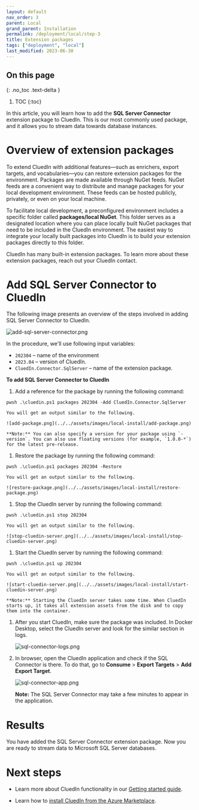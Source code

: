 ```yaml
---
layout: default
nav_order: 3
parent: Local
grand_parent: Installation
permalink: /deployment/local/step-3
title: Extension packages
tags: ["deployment", "local"]
last_modified: 2023-06-30
---
```

## On this page
{: .no_toc .text-delta }
1. TOC
{:toc}

In this article, you will learn how to add the **SQL Server Connector** extension package to CluedIn. This is our most commonly used package, and it allows you to stream data towards database instances.

# Overview of extension packages

To extend CluedIn with additional features—such as enrichers, export targets, and vocabularies—you can restore extension packages for the environment. Packages are made available through NuGet feeds. NuGet feeds are a convenient way to distribute and manage packages for your local development environment. These feeds can be hosted publicly, privately, or even on your local machine.

To facilitate local development, a preconfigured environment includes a specific folder called **packages/local NuGet**. This folder serves as a designated location where you can place locally built NuGet packages that need to be included in the CluedIn environment. The easiest way to integrate your locally built packages into CluedIn is to build your extension packages directly to this folder.

CluedIn has many built-in extension packages. To learn more about these extension packages, reach out your CluedIn contact.

# Add SQL Server Connector to CluedIn

The following image presents an overview of the steps involved in adding SQL Server Connector to CluedIn.

![add-sql-server-connector.png](../../assets/images/local-install/add-sql-server-connector.png)

In the procedure, we'll use following input variables:

- `202304` – name of the environment
- `2023.04` – version of CluedIn.
- `CluedIn.Connector.SqlServer` – name of the extension package.

**To add SQL Server Connector to CluedIn**

1. Add a reference for the package by running the following command:
```
pwsh .\cluedin.ps1 packages 202304 -Add CluedIn.Connector.SqlServer
```

    You will get an output similar to the following.    
 
    ![add-package.png](../../assets/images/local-install/add-package.png)

    **Note:** You can also specify a version for your package using `-version`. You can also use floating versions (for example, `1.0.0-*`) for the latest pre-release.

1. Restore the package by running the following command:
```
pwsh .\cluedin.ps1 packages 202304 -Restore
```

    You will get an output similar to the following.

    ![restore-package.png](../../assets/images/local-install/restore-package.png)

1. Stop the CluedIn server by running the following command:
```
pwsh .\cluedin.ps1 stop 202304
```

    You will get an output similar to the following.

    ![stop-cluedin-server.png](../../assets/images/local-install/stop-cluedin-server.png)

1. Start the CluedIn server by running the following command:
```
pwsh .\cluedin.ps1 up 202304
```

    You will get an output similar to the following.

    ![start-cluedin-server.png](../../assets/images/local-install/start-cluedin-server.png)

    **Note:** Starting the CluedIn server takes some time. When CluedIn starts up, it takes all extension assets from the disk and to copy them into the container.

1.  After you start CluedIn, make sure the package was included. In Docker Desktop, select the CluedIn server and look for the similar section in logs.

    ![sql-connector-logs.png](../../assets/images/local-install/sql-connector-logs.png)

1. In browser, open the CluedIn application and check if the SQL Connector is there. To do that, go to **Consume** > **Export Targets** > **Add Export Target**.

    ![sql-connector-app.png](../../assets/images/local-install/sql-connector-app.png)

    **Note:** The SQL Server Connector may take a few minutes to appear in the application.

# Results

You have added the SQL Server Connector extension package. Now you are ready to stream data to Microsoft SQL Server databases.

# Next steps

- Learn more about CluedIn functionality in our [Getting started guide](/getting-started).

- Learn how to [install CluedIn from the Azure Marketplace](/deployment/azure-marketplace).
